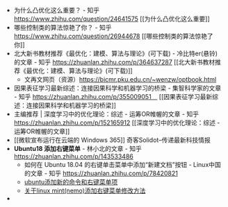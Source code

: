 - 为什么凸优化这么重要？ - 知乎
  https://www.zhihu.com/question/24641575 
  [[为什么凸优化这么重要]]
- 哪些控制类的算法惊艳了你？ - 知乎
  https://www.zhihu.com/question/26944678
  [[哪些控制类的算法惊艳了你]]
- 北大新书教材推荐《最优化：建模、算法与理论》(可下载) - 冷比特er(悬铃)的文章 - 知乎
  https://zhuanlan.zhihu.com/p/364637287
  [[北大新书教材推荐《最优化：建模、算法与理论》(可下载)]]
	- 文再文网页（资源）https://bicmr.pku.edu.cn/~wenzw/optbook.html
- 因果表征学习最新综述：连接因果科学和机器学习的桥梁 - 集智科学家的文章 - 知乎
  https://zhuanlan.zhihu.com/p/355009051　
  [[因果表征学习最新综述：连接因果科学和机器学习的桥梁]]
- 主编推荐 | 深度学习中的优化理论：综述 - 运筹OR帷幄的文章 - 知乎
  https://zhuanlan.zhihu.com/p/152165912
  [[深度学习中的优化理论：综述 - 运筹OR帷幄的文章]]
- [[微软宣布运行在云端的 Windows 365]]
  奇客Solidot–传递最新科技情报
- **Ubuntu18 添加右键菜单** - 林小北的文章 - 知乎
  https://zhuanlan.zhihu.com/p/143533486
	- 如何在 Ubuntu 18.04 的右键单击菜单中添加“新建文档”按钮 - Linux中国的文章 - 知乎
	  https://zhuanlan.zhihu.com/p/78420821
	- [ubuntu添加新的命令和右键菜单项](https://hellolzc.github.io/2018/02/ubuntu%E6%B7%BB%E5%8A%A0%E6%96%B0%E7%9A%84%E5%91%BD%E4%BB%A4%E5%92%8C%E5%8F%B3%E9%94%AE%E8%8F%9C%E5%8D%95%E9%A1%B9)
	- [关于linux mint(nemo)添加右键菜单修改方法](https://blog.csdn.net/chouzhou9701/article/details/96131069)
-
